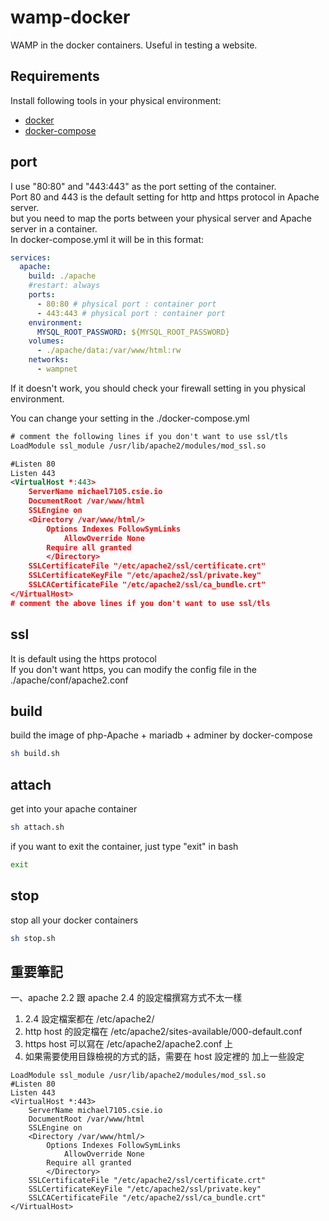 # wamp-docker
WAMP in the docker containers. Useful in testing a website.
 
## Requirements
Install following tools in your physical environment:  
- [docker](https://docs.docker.com/get-docker/)
- [docker-compose](https://docs.docker.com/compose/install/)

## port

I use "80:80" and "443:443" as the port setting of the container.  
Port 80 and 443 is the default setting for http and https protocol in Apache server.  
but you need to map the ports between your physical server and Apache server in a container.  
In docker-compose.yml it will be in this format:  
```yaml
services:
  apache:
    build: ./apache
    #restart: always
    ports:
      - 80:80 # physical port : container port
      - 443:443 # physical port : container port
    environment:
      MYSQL_ROOT_PASSWORD: ${MYSQL_ROOT_PASSWORD}
    volumes:
      - ./apache/data:/var/www/html:rw
    networks:
      - wampnet
```
If it doesn't work, you should check your firewall setting in you physical environment.  
  
You can change your setting in the ./docker-compose.yml

```xml
# comment the following lines if you don't want to use ssl/tls
LoadModule ssl_module /usr/lib/apache2/modules/mod_ssl.so

#Listen 80
Listen 443
<VirtualHost *:443>
	ServerName michael7105.csie.io
	DocumentRoot /var/www/html
	SSLEngine on
	<Directory /var/www/html/>
		Options Indexes FollowSymLinks
        	AllowOverride None
		Require all granted
    	</Directory>
	SSLCertificateFile "/etc/apache2/ssl/certificate.crt"
	SSLCertificateKeyFile "/etc/apache2/ssl/private.key"
	SSLCACertificateFile "/etc/apache2/ssl/ca_bundle.crt"
</VirtualHost>
# comment the above lines if you don't want to use ssl/tls
```

## ssl
It is default using the https protocol  
If you don't want https, you can modify the config file in the ./apache/conf/apache2.conf  

## build

build the image of php-Apache + mariadb + adminer by docker-compose

```bash
sh build.sh
```

## attach

get into your apache container

```bash
sh attach.sh
```

if you want to exit the container, just type "exit" in bash

```bash
exit
```

## stop

stop all your docker containers  

```bash
sh stop.sh
```


## 重要筆記  
一、apache 2.2 跟 apache 2.4 的設定檔撰寫方式不太一樣  
1. 2.4 設定檔案都在 /etc/apache2/  
2. http host 的設定檔在 /etc/apache2/sites-available/000-default.conf  
3. https host 可以寫在 /etc/apache2/apache2.conf 上  
4. 如果需要使用目錄檢視的方式的話，需要在 host 設定裡的 <directory> 加上一些設定  
```
LoadModule ssl_module /usr/lib/apache2/modules/mod_ssl.so
#Listen 80
Listen 443
<VirtualHost *:443>
	ServerName michael7105.csie.io
	DocumentRoot /var/www/html
	SSLEngine on
	<Directory /var/www/html/>
		Options Indexes FollowSymLinks
        	AllowOverride None
		Require all granted
    	</Directory>
	SSLCertificateFile "/etc/apache2/ssl/certificate.crt"
	SSLCertificateKeyFile "/etc/apache2/ssl/private.key"
	SSLCACertificateFile "/etc/apache2/ssl/ca_bundle.crt"
</VirtualHost>
```
